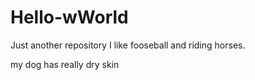 # Hello-wWorld
Just another repository
I like fooseball and riding horses. 

my dog has really dry skin
